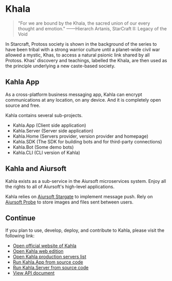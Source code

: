 # Khala

>"For we are bound by the Khala, the sacred union of our every thought and emotion."
>——Hierarch Artanis, StarCraft II: Legacy of the Void

In Starcraft, Protoss society is shown in the background of the series to have been tribal with a strong warrior culture until a planet-wide civil war allowed a mystic, Khas, to access a natural psionic link shared by all Protoss. Khas' discovery and teachings, labelled the Khala, are then used as the principle underlying a new caste-based society.  

## Kahla App

As a cross-platform business messaging app, Kahla can encrypt communications at any location, on any device. And it is completely open source and free.

Kahla contains several sub-projects.

* Kahla.App (Client side application)
* Kahla.Server (Server side application)
* Kahla.Home (Servers provider, version provider and homepage)
* Kahla.SDK (The SDK for building bots and for third-party connections)
* Kahla.Bot (Some demo bots)
* Kahla.CLI (CLI version of Kahla)

## Kahla and Aiursoft

Kahla exists as a sub-service in the Aiursoft microservices system. Enjoy all the rights to all of Aiursoft's high-level applications.

Kahla relies on [Aiursoft Stargate](../Stargate/What%20is%20Stargate.md) to implement message push. Rely on [Aiursoft Probe](../Integrated%20Website/Getting%20Started.md) to store images and files sent between users.

## Continue

If you plan to use, develop, deploy, and contribute to Kahla, please visit the following link:

* [Open official website of Kahla](https://www.kahla.app)
* [Open Kahla web edition](https://web.kahla.app)
* [Open Kahla production servers list](https://www.kahla.app/servers)
* [Run Kahla.App from source code](https://github.com/AiursoftWeb/Kahla.App)
* [Run Kahla.Server from source code](https://github.com/AiursoftWeb/Kahla/tree/dev/Kahla.Server)
* [View API document](./Design.md)
